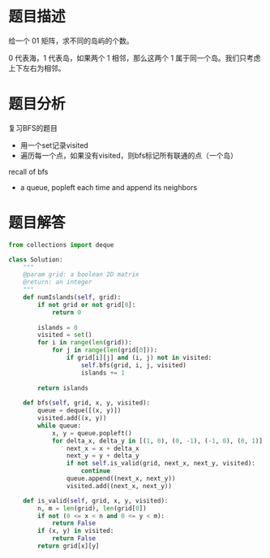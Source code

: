 # 题目描述
给一个 01 矩阵，求不同的岛屿的个数。

0 代表海，1 代表岛，如果两个 1 相邻，那么这两个 1 属于同一个岛。我们只考虑上下左右为相邻。
# 题目分析
复习BFS的题目
- 用一个set记录visited
- 遍历每一个点，如果没有visited，则bfs标记所有联通的点（一个岛）

recall of bfs
- a queue, popleft each time and append its neighbors
# 题目解答

```python
from collections import deque

class Solution:
    """
    @param grid: a boolean 2D matrix
    @return: an integer
    """
    def numIslands(self, grid):
        if not grid or not grid[0]:
            return 0
            
        islands = 0
        visited = set()
        for i in range(len(grid)):
            for j in range(len(grid[0])):
                if grid[i][j] and (i, j) not in visited:
                    self.bfs(grid, i, j, visited)
                    islands += 1
                    
        return islands                    
    
    def bfs(self, grid, x, y, visited):
        queue = deque([(x, y)])
        visited.add((x, y))
        while queue:
            x, y = queue.popleft()
            for delta_x, delta_y in [(1, 0), (0, -1), (-1, 0), (0, 1)]:
                next_x = x + delta_x
                next_y = y + delta_y
                if not self.is_valid(grid, next_x, next_y, visited):
                    continue
                queue.append((next_x, next_y))
                visited.add((next_x, next_y))

    def is_valid(self, grid, x, y, visited):
        n, m = len(grid), len(grid[0])
        if not (0 <= x < n and 0 <= y < m):
            return False
        if (x, y) in visited:
            return False
        return grid[x][y]
```